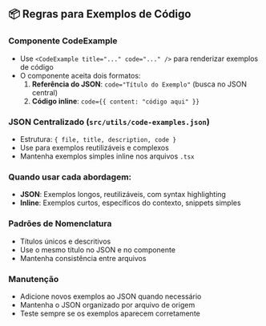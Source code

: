 ## 📦 Regras para Exemplos de Código

### **Componente CodeExample**

- Use `<CodeExample title="..." code="..." />` para renderizar exemplos de código
- O componente aceita dois formatos:
  1. **Referência do JSON**: `code="Título do Exemplo"` (busca no JSON central)
  2. **Código inline**: `code={{ content: "código aqui" }}`

### **JSON Centralizado (`src/utils/code-examples.json`)**

- Estrutura: `{ file, title, description, code }`
- Use para exemplos reutilizáveis e complexos
- Mantenha exemplos simples inline nos arquivos `.tsx`

### **Quando usar cada abordagem:**

- **JSON**: Exemplos longos, reutilizáveis, com syntax highlighting
- **Inline**: Exemplos curtos, específicos do contexto, snippets simples

### **Padrões de Nomenclatura**

- Títulos únicos e descritivos
- Use o mesmo título no JSON e no componente
- Mantenha consistência entre arquivos

### **Manutenção**

- Adicione novos exemplos ao JSON quando necessário
- Mantenha o JSON organizado por arquivo de origem
- Teste sempre se os exemplos aparecem corretamente
